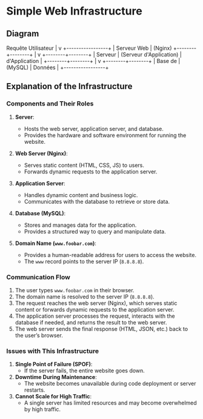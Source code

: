 # Simple Web Infrastructure

## Diagram
Requête Utilisateur
      |
      v
+-----------------+
|  Serveur Web    |  (Nginx)
+--------+--------+
         |
         v
+--------+--------+
|  Serveur        |  (Serveur d'Application)
|  d'Application  |
+--------+--------+
         |
         v
+--------+--------+
|  Base de        |  (MySQL)
|  Données        |
+-----------------+

## Explanation of the Infrastructure

### Components and Their Roles
1. **Server**:
   - Hosts the web server, application server, and database.
   - Provides the hardware and software environment for running the website.

2. **Web Server (Nginx)**:
   - Serves static content (HTML, CSS, JS) to users.
   - Forwards dynamic requests to the application server.

3. **Application Server**:
   - Handles dynamic content and business logic.
   - Communicates with the database to retrieve or store data.

4. **Database (MySQL)**:
   - Stores and manages data for the application.
   - Provides a structured way to query and manipulate data.

5. **Domain Name (`www.foobar.com`)**:
   - Provides a human-readable address for users to access the website.
   - The `www` record points to the server IP (`8.8.8.8`).

### Communication Flow
1. The user types `www.foobar.com` in their browser.
2. The domain name is resolved to the server IP (`8.8.8.8`).
3. The request reaches the web server (Nginx), which serves static content or forwards dynamic requests to the application server.
4. The application server processes the request, interacts with the database if needed, and returns the result to the web server.
5. The web server sends the final response (HTML, JSON, etc.) back to the user’s browser.

### Issues with This Infrastructure
1. **Single Point of Failure (SPOF)**:
   - If the server fails, the entire website goes down.
2. **Downtime During Maintenance**:
   - The website becomes unavailable during code deployment or server restarts.
3. **Cannot Scale for High Traffic**:
   - A single server has limited resources and may become overwhelmed by high traffic.
